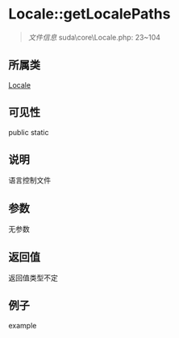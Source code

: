# Locale::getLocalePaths

> *文件信息* suda\core\Locale.php: 23~104
## 所属类 

[Locale](../Locale.md)

## 可见性

  public  static
## 说明

语言控制文件

## 参数

无参数

## 返回值
返回值类型不定

## 例子

example